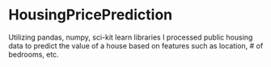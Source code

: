 # HousingPricePrediction
Utilizing pandas, numpy, sci-kit learn libraries I processed public housing data to predict the value of a house based on features such as location, # of bedrooms, etc.